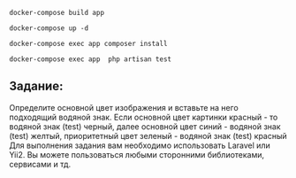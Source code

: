 
```docker-compose build app```

```docker-compose up -d```

```docker-compose exec app composer install```

```docker-compose exec app  php artisan test```

## Задание:

Определите основной цвет изображения и вставьте на него подходящий водяной знак.
Если основной цвет картинки красный - то водяной знак (test) черный, далее основной цвет синий - водяной знак (test) желтый, приоритетный цвет зеленый - водяной знак (test) красный
Для выполнения задания вам необходимо использовать Laravel или Yii2.
Вы можете пользоваться любыми сторонними библиотеками, сервисами и тд.


